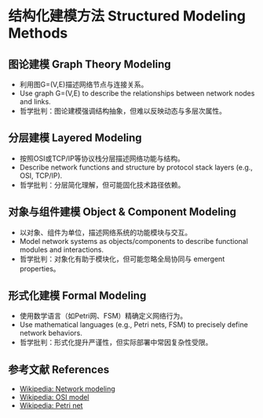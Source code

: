 # 结构化建模方法 Structured Modeling Methods

## 图论建模 Graph Theory Modeling

- 利用图G=(V,E)描述网络节点与连接关系。
- Use graph G=(V,E) to describe the relationships between network nodes and links.
- 哲学批判：图论建模强调结构抽象，但难以反映动态与多层次属性。

## 分层建模 Layered Modeling

- 按照OSI或TCP/IP等协议栈分层描述网络功能与结构。
- Describe network functions and structure by protocol stack layers (e.g., OSI, TCP/IP).
- 哲学批判：分层简化理解，但可能固化技术路径依赖。

## 对象与组件建模 Object & Component Modeling

- 以对象、组件为单位，描述网络系统的功能模块与交互。
- Model network systems as objects/components to describe functional modules and interactions.
- 哲学批判：对象化有助于模块化，但可能忽略全局协同与 emergent properties。

## 形式化建模 Formal Modeling

- 使用数学语言（如Petri网、FSM）精确定义网络行为。
- Use mathematical languages (e.g., Petri nets, FSM) to precisely define network behaviors.
- 哲学批判：形式化提升严谨性，但实际部署中常因复杂性受限。

## 参考文献 References

- [Wikipedia: Network modeling](https://en.wikipedia.org/wiki/Network_modeling)
- [Wikipedia: OSI model](https://en.wikipedia.org/wiki/OSI_model)
- [Wikipedia: Petri net](https://en.wikipedia.org/wiki/Petri_net)
